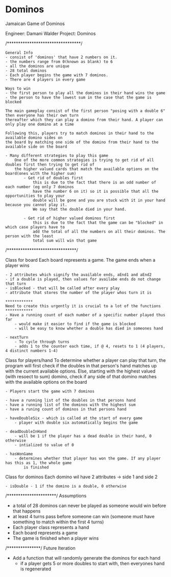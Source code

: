 # Dominos
Jamaican Game of Dominos

Engineer: 	Damani Walder
Project:	Dominos

/*********************************/

	General Info
	- consist of 'dominos' that have 2 numbers on it.
	- the numbers range from 0(known as blank) to 6
	- all the dominos are unique
	- 28 total dominos
	- Each player begins the game with 7 dominos. 
	- There are 4 players in every game

	Ways to win
	- the first person to play all the dominos in their hand wins the game	
	- the person to have the lowest sum in the case that the game is blocked
	
	The main gameplay consist of the first person "posing with a double 6" then everyone has their own turn 
	thereafter which they can play a domino from their hand. A player can only play one domino at a time

	Following this, players try to match dominos in their hand to the available domino sides on
	the board by matching one side of the domino from their hand to the available side on the board
		
	- Many different strategies to play this game
		One of the more common strategies is trying to get rid of all doubles first	then trying to get rid of 
		the higher valued cards that match the available options on the board(ones with the higher sum)
			- Get rid of doubles first 
				this is due to the fact that there is an odd number of each number (eg only 7 dominos 
				have the number 6 on it) so it is possible that all the opportunities to play your 
				double will be gone and you are stuck with it in your hand because you cannot play it.
				We say that the double died in your hand.

			- Get rid of higher valued dominos first
				this is due to the fact that the game can be "blocked" in which case players have to 
				add the total of all the numbers on all their dominos. The person with the least 
				total sum will win that game


/*******************************/

Class for board
	Each board represents a game. The game ends when a player wins

	- 2 attributes which signify the available ends, aEnd1 and aEnd2 
	- if a double is played, then values for availabe ends do not change that turn
	- isBlocked - that will be called after every play
	- attribute that stores the number of the player whos turn it is 
	
	************
	Need to create this urgently it is crucial to a lot of the functions	
	************
	- Have a running count of each number of a specific number played thus far
		- would make it easier to find if the game is blocked 
		- will be easy to know whether a double has died in someones hand 

	- nextTurn
		- To cycle through turns
		- adds 1 to the counter each time, if @ 4, resets to 1 (4 players, 4 distinct numbers 1-4)

Class for players/hand
	To determine whether a player can play that turn, the program will first check if the doubles in 
	that person's hand matches up with the current available options. Else, starting with the highest 
	valued (with resoect to sum) domino, check if any side of that domino matches with the available
	options on the board

	- Players start the game with 7 dominos

	- have a running list of the doubles in that persons hand 
	- have a running list of the dominos with the highest sum 
	- have a runing count of dominos in that persons hand
	
	- haveDoubleSix - which is called at the start of every game
		- player with double six automatically begins the game

	- deadDoubleInHand
		- will be 1 if the player has a dead double in their hand, 0 otherwise
		- intialized to value of 0

	- hasWonGame
		- determines whether that player has won the game. If any player has this as 1, the whole game
			is finished


Class for dominos
	Each domino wil have 2 attributes -> side 1 and side 2

	- isDouble - 1 if the domino is a double, 0 otherwise 


/**********************/
Assumptions

- a total of 28 dominos can never be played as someone would win before that happens 
- at least 4 turns pass before someone can win (someone must have something to match within the first
	4 turns)
- Each player class represents a hand
- Each board represents a game
- The game is finished when a player wins 


/***************/
Future Iteration

- Add a function that will randomly generate the dominos for each hand 
	- if a player gets 5 or more doubles to start with, then everyones hand is regenerated
